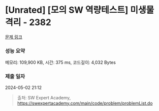 # [Unrated] [모의 SW 역량테스트] 미생물 격리 - 2382 

[문제 링크](https://swexpertacademy.com/main/code/problem/problemDetail.do?contestProbId=AV597vbqAH0DFAVl) 

### 성능 요약

메모리: 109,900 KB, 시간: 375 ms, 코드길이: 4,032 Bytes

### 제출 일자

2024-05-02 21:12



> 출처: SW Expert Academy, https://swexpertacademy.com/main/code/problem/problemList.do